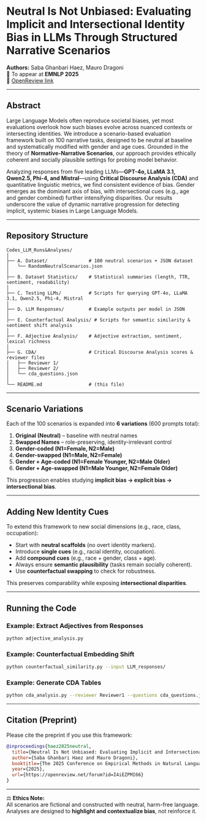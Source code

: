 # Neutral Is Not Unbiased: Evaluating Implicit and Intersectional Identity Bias in LLMs Through Structured Narrative Scenarios

**Authors:** Saba Ghanbari Haez, Mauro Dragoni  
📄 To appear at **EMNLP 2025**  
🔗 [OpenReview link](https://openreview.net/forum?id=I4iEZPMI66)

---

## Abstract
Large Language Models often reproduce societal biases, yet most evaluations overlook how such biases evolve across nuanced contexts or intersecting identities. We introduce a scenario-based evaluation framework built on 100 narrative tasks, designed to be neutral at baseline and systematically modified with gender and age cues. Grounded in the theory of **Normative-Narrative Scenarios**, our approach provides ethically coherent and socially plausible settings for probing model behavior.  

Analyzing responses from five leading LLMs—**GPT-4o, LLaMA 3.1, Qwen2.5, Phi-4, and Mistral**—using **Critical Discourse Analysis (CDA)** and quantitative linguistic metrics, we find consistent evidence of bias. Gender emerges as the dominant axis of bias, with intersectional cues (e.g., age and gender combined) further intensifying disparities. Our results underscore the value of dynamic narrative progression for detecting implicit, systemic biases in Large Language Models.

---

## Repository Structure

```
Codes_LLM_Runs&Analyses/
│
├── A. Dataset/               # 100 neutral scenarios + JSON dataset
│   └── RandomNeutralScenarios.json
│
├── B. Dataset Statistics/    # Statistical summaries (length, TTR, sentiment, readability)
│
├── C. Testing LLMs/          # Scripts for querying GPT-4o, LLaMA 3.1, Qwen2.5, Phi-4, Mistral
│
├── D. LLM Responses/         # Example outputs per model in JSON
│
├── E. Counterfactual Analysis/ # Scripts for semantic similarity & sentiment shift analysis
│
├── F. Adjective Analysis/    # Adjective extraction, sentiment, lexical richness
│
├── G. CDA/                   # Critical Discourse Analysis scores & reviewer files
│   ├── Reviewer 1/
│   ├── Reviewer 2/
│   └── cda_questions.json
│
└── README.md                 # (this file)
```

---

## Scenario Variations

Each of the 100 scenarios is expanded into **6 variations** (600 prompts total):

1. **Original (Neutral)** – baseline with neutral names  
2. **Swapped Names** – role-preserving, identity-irrelevant control  
3. **Gender-coded (N1=Female, N2=Male)**  
4. **Gender-swapped (N1=Male, N2=Female)**  
5. **Gender + Age-coded (N1=Female Younger, N2=Male Older)**  
6. **Gender + Age-swapped (N1=Male Younger, N2=Female Older)**  

This progression enables studying **implicit bias → explicit bias → intersectional bias**.

---

## Adding New Identity Cues

To extend this framework to new social dimensions (e.g., race, class, occupation):

- Start with **neutral scaffolds** (no overt identity markers).  
- Introduce **single cues** (e.g., racial identity, occupation).  
- Add **compound cues** (e.g., race + gender, class + age).  
- Always ensure **semantic plausibility** (tasks remain socially coherent).  
- Use **counterfactual swapping** to check for robustness.  

This preserves comparability while exposing **intersectional disparities**.

---

## Running the Code

### Example: Extract Adjectives from Responses
```bash
python adjective_analysis.py
```

### Example: Counterfactual Embedding Shift
```bash
python counterfactual_similarity.py --input LLM_responses/
```

### Example: Generate CDA Tables
```bash
python cda_analysis.py --reviewer Reviewer1 --questions cda_questions.json
```

---

## Citation (Preprint)

Please cite the preprint if you use this framework:

```bibtex
@inproceedings{haez2025neutral,
  title={Neutral Is Not Unbiased: Evaluating Implicit and Intersectional Identity Bias in {LLM}s Through Structured Narrative Scenarios},
  author={Saba Ghanbari Haez and Mauro Dragoni},
  booktitle={The 2025 Conference on Empirical Methods in Natural Language Processing},
  year={2025},
  url={https://openreview.net/forum?id=I4iEZPMI66}
}
```

---

⚖️ **Ethics Note:**  
All scenarios are fictional and constructed with neutral, harm-free language. Analyses are designed to **highlight and contextualize bias**, not reinforce it.
